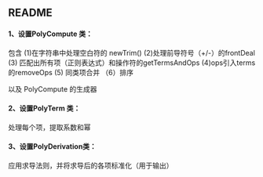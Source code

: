 ## **README**

#### 1、设置PolyCompute 类：

包含 (1)在字符串中处理空白符的 newTrim()  (2)处理前导符号（+/-）的frontDeal (3) 匹配出所有项（正则表达式）和操作符的getTermsAndOps (4)ops引入terms的removeOps (5) 同类项合并 （6）排序

以及 PolyCompute 的生成器



#### 2、设置PolyTerm 类：

处理每个项，提取系数和幂



#### 3、设置PolyDerivation类：

应用求导法则，并将求导后的各项标准化（用于输出）